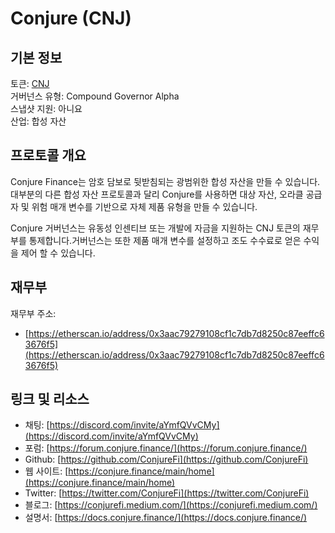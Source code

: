 # Conjure (CNJ)

## 기본 정보

토큰: [CNJ](https://www.coingecko.com/en/coins/conjure)  
거버넌스 유형: Compound Governor Alpha  
스냅샷 지원: 아니요  
산업: 합성 자산  

## 프로토콜 개요

Conjure Finance는 암호 담보로 뒷받침되는 광범위한 합성 자산을 만들 수 있습니다.대부분의 다른 합성 자산 프로토콜과 달리 Conjure를 사용하면 대상 자산, 오라클 공급자 및 위험 매개 변수를 기반으로 자체 제품 유형을 만들 수 있습니다.

Conjure 거버넌스는 유동성 인센티브 또는 개발에 자금을 지원하는 CNJ 토큰의 재무부를 통제합니다.거버넌스는 또한 제품 매개 변수를 설정하고 조도 수수료로 얻은 수익을 제어 할 수 있습니다.

## 재무부

재무부 주소: 
- [https://etherscan.io/address/0x3aac79279108cf1c7db7d8250c87eeffc63676f5](https://etherscan.io/address/0x3aac79279108cf1c7db7d8250c87eeffc63676f5)

## 링크 및 리소스

- 채팅: [https://discord.com/invite/aYmfQVvCMy](https://discord.com/invite/aYmfQVvCMy)
- 포럼: [https://forum.conjure.finance/](https://forum.conjure.finance/)
- Github: [https://github.com/ConjureFi](https://github.com/ConjureFi)
- 웹 사이트: [https://conjure.finance/main/home](https://conjure.finance/main/home)
- Twitter: [https://twitter.com/ConjureFi](https://twitter.com/ConjureFi)
- 블로그: [https://conjurefi.medium.com/](https://conjurefi.medium.com/)
- 설명서: [https://docs.conjure.finance/](https://docs.conjure.finance/)

